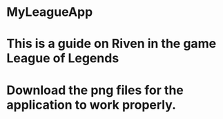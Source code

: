 # MyLeagueApp
# This is a guide on Riven in the game League of Legends
# Download the png files for the application to work properly.

